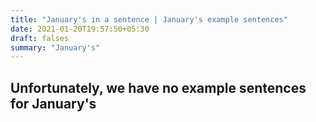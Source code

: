 ```yaml
---
title: "January's in a sentence | January's example sentences"
date: 2021-01-20T19:57:50+05:30
draft: falses
summary: "January's"
---
```

## Unfortunately, we have no example sentences for January's                 
